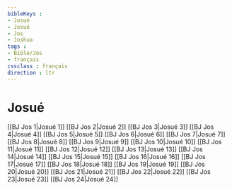 ```yaml
---
bibleKeys : 
- Josué
- Josué
- Jos
- Joshua
tags : 
- Bible/Jos
- français
cssclass : français
direction : ltr
---
```


# Josué

[[BJ Jos 1|Josué 1]]
[[BJ Jos 2|Josué 2]]
[[BJ Jos 3|Josué 3]]
[[BJ Jos 4|Josué 4]]
[[BJ Jos 5|Josué 5]]
[[BJ Jos 6|Josué 6]]
[[BJ Jos 7|Josué 7]]
[[BJ Jos 8|Josué 8]]
[[BJ Jos 9|Josué 9]]
[[BJ Jos 10|Josué 10]]
[[BJ Jos 11|Josué 11]]
[[BJ Jos 12|Josué 12]]
[[BJ Jos 13|Josué 13]]
[[BJ Jos 14|Josué 14]]
[[BJ Jos 15|Josué 15]]
[[BJ Jos 16|Josué 16]]
[[BJ Jos 17|Josué 17]]
[[BJ Jos 18|Josué 18]]
[[BJ Jos 19|Josué 19]]
[[BJ Jos 20|Josué 20]]
[[BJ Jos 21|Josué 21]]
[[BJ Jos 22|Josué 22]]
[[BJ Jos 23|Josué 23]]
[[BJ Jos 24|Josué 24]]
